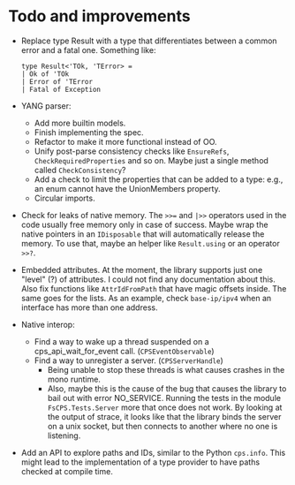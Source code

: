 # Todo and improvements

- Replace type Result with a type that differentiates between a common error and a fatal one.
  Something like:

  ```
  type Result<'TOk, 'TError> =
  | Ok of 'TOk
  | Error of 'TError
  | Fatal of Exception
  ```

- YANG parser:
  - Add more builtin models.
  - Finish implementing the spec.
  - Refactor to make it more functional instead of OO.
  - Unify post-parse consistency checks like `EnsureRefs`, `CheckRequiredProperties` and so on.
    Maybe just a single method called `CheckConsistency`?
  - Add a check to limit the properties that can be added to a type:
    e.g., an enum cannot have the UnionMembers property.
  - Circular imports.

- Check for leaks of native memory.
  The `>>=` and `|>>` operators used in the code usually free memory only in case of success.
  Maybe wrap the native pointers in an `IDisposable` that will automatically release the memory.
  To use that, maybe an helper like `Result.using` or an operator `>>?`.

- Embedded attributes.
  At the moment, the library supports just one "level" (?) of attributes.
  I could not find any documentation about this.
  Also fix functions like `AttrIdFromPath` that have magic offsets inside.
  The same goes for the lists. As an example, check `base-ip/ipv4` when an interface has more
  than one address.

- Native interop:
  - Find a way to wake up a thread suspended on a cps_api_wait_for_event call. (`CPSEventObservable`)
  - Find a way to unregister a server. (`CPSServerHandle`)
    - Being unable to stop these threads is what causes crashes in the mono runtime.
	- Also, maybe this is the cause of the bug that causes the library to bail out with error NO_SERVICE.
	  Running the tests in the module `FsCPS.Tests.Server` more that once does not work.
	  By looking at the output of strace, it looks like that the library binds the server on a unix socket,
	  but then connects to another where no one is listening.
	  
- Add an API to explore paths and IDs, similar to the Python `cps.info`.
  This might lead to the implementation of a type provider to have paths checked at compile time.
